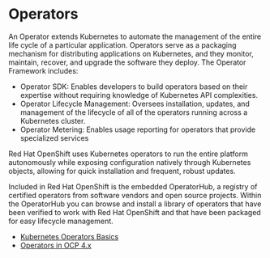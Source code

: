 # Operators
An Operator extends Kubernetes to automate the management of the entire life cycle of a particular application. Operators serve as a packaging mechanism for distributing applications on Kubernetes, and they monitor, maintain, recover, and upgrade the software they deploy. The Operator Framework includes:
* Operator SDK: Enables developers to build operators based on their expertise without requiring knowledge of Kubernetes API complexities.
* Operator Lifecycle Management: Oversees installation, updates, and management of the lifecycle of all of the operators running across a Kubernetes cluster.
* Operator Metering: Enables usage reporting for operators that provide specialized services

Red Hat OpenShift uses Kubernetes operators to run the entire platform autonomously while exposing configuration natively through Kubernetes objects, allowing for quick installation and frequent, robust updates. 

Included in Red Hat OpenShift is the embedded OperatorHub, a registry of certified operators from software vendors and open source projects. Within the OperatorHub you can browse and install a library of operators that have been verified to work with Red Hat OpenShift and that have been packaged for easy lifecycle management.

* [Kubernetes Operators Basics](https://www.youtube.com/watch?v=i9V4oCa5f9I)
* [Operators in OCP 4.x](https://www.youtube.com/watch?v=JMrxPyv9nxQ)